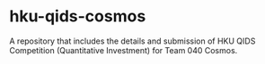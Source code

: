 # hku-qids-cosmos
A repository that includes the details and submission of HKU QIDS Competition (Quantitative Investment) for Team 040 Cosmos.
